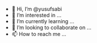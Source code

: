 - 👋 Hi, I’m @yusufsabi
- 👀 I’m interested in ...
- 🌱 I’m currently learning ...
- 💞️ I’m looking to collaborate on ...
- 📫 How to reach me ...

<!---
yusufsabi/yusufsabi is a ✨ special ✨ repository because its `README.md` (this file) appears on your GitHub profile.
You can click the Preview link to take a look at your changes.
--->
